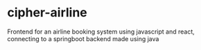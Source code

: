 # cipher-airline
Frontend for an airline booking system using javascript and react, connecting to a springboot backend made using java 
